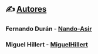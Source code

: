## ✍️ [Autores](README.md)

### Fernando Durán - [Nando-Asir](https://github.com/Nando-Asir)

### Miguel Hillert - [MiguelHillert](https://github.com/MiguelHillert)
